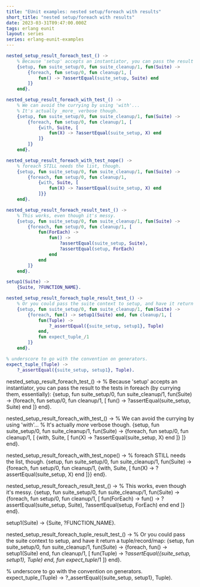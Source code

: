```yaml
---
title: "EUnit examples: nested setup/foreach with results"
short_title: "nested setup/foreach with results"
date: 2023-03-31T09:47:00.000Z
tags: erlang eunit
layout: series
series: erlang-eunit-examples
---
```


```erlang
nested_setup_result_foreach_test_() ->
    % Because 'setup' accepts an instantiator, you can pass the result to the tests in foreach (by currying them, essentially):
    {setup, fun suite_setup/0, fun suite_cleanup/1, fun(Suite) ->
        {foreach, fun setup/0, fun cleanup/1, [
            fun() -> ?assertEqual(suite_setup, Suite) end
        ]}
    end}.

nested_setup_result_foreach_with_test_() ->
    % We can avoid the currying by using 'with'...
    % It's actually _more_ verbose though.
    {setup, fun suite_setup/0, fun suite_cleanup/1, fun(Suite) ->
        {foreach, fun setup/0, fun cleanup/1, [
            {with, Suite, [
                fun(X) -> ?assertEqual(suite_setup, X) end
            ]}
        ]}
    end}.

nested_setup_result_foreach_with_test_nope() ->
    % foreach STILL needs the list, though.
    {setup, fun suite_setup/0, fun suite_cleanup/1, fun(Suite) ->
        {foreach, fun setup/0, fun cleanup/1,
            {with, Suite, [
                fun(X) -> ?assertEqual(suite_setup, X) end
            ]}}
    end}.

nested_setup_result_foreach_result_test_() ->
    % This works, even though it's messy.
    {setup, fun suite_setup/0, fun suite_cleanup/1, fun(Suite) ->
        {foreach, fun setup/0, fun cleanup/1, [
            fun(ForEach) ->
                fun() ->
                    ?assertEqual(suite_setup, Suite),
                    ?assertEqual(setup, ForEach)
                end
            end
        ]}
    end}.

setup1(Suite) ->
    {Suite, ?FUNCTION_NAME}.

nested_setup_result_foreach_tuple_result_test_() ->
    % Or you could pass the suite context to setup, and have it return a tuple/record/map:
    {setup, fun suite_setup/0, fun suite_cleanup/1, fun(Suite) ->
        {foreach, fun() -> setup1(Suite) end, fun cleanup/1, [
            fun(Tuple) ->
                ?_assertEqual({suite_setup, setup1}, Tuple)
            end,
            fun expect_tuple_/1
        ]}
    end}.

% underscore to go with the convention on generators.
expect_tuple_(Tuple) ->
    ?_assertEqual({suite_setup, setup1}, Tuple).
```

nested_setup_result_foreach_test_() ->
    % Because 'setup' accepts an instantiator, you can pass the result to the tests in foreach (by currying them, essentially):
    {setup, fun suite_setup/0, fun suite_cleanup/1, fun(Suite) ->
        {foreach, fun setup/0, fun cleanup/1, [
            fun() -> ?assertEqual(suite_setup, Suite) end
        ]}
    end}.

nested_setup_result_foreach_with_test_() ->
    % We can avoid the currying by using 'with'...
    % It's actually _more_ verbose though.
    {setup, fun suite_setup/0, fun suite_cleanup/1, fun(Suite) ->
        {foreach, fun setup/0, fun cleanup/1, [
            {with, Suite, [
                fun(X) -> ?assertEqual(suite_setup, X) end
            ]}
        ]}
    end}.

nested_setup_result_foreach_with_test_nope() ->
    % foreach STILL needs the list, though.
    {setup, fun suite_setup/0, fun suite_cleanup/1, fun(Suite) ->
        {foreach, fun setup/0, fun cleanup/1,
            {with, Suite, [
                fun(X) -> ?assertEqual(suite_setup, X) end
            ]}}
    end}.

nested_setup_result_foreach_result_test_() ->
    % This works, even though it's messy.
    {setup, fun suite_setup/0, fun suite_cleanup/1, fun(Suite) ->
        {foreach, fun setup/0, fun cleanup/1, [
            fun(ForEach) ->
                fun() ->
                    ?assertEqual(suite_setup, Suite),
                    ?assertEqual(setup, ForEach)
                end
            end
        ]}
    end}.

setup1(Suite) ->
    {Suite, ?FUNCTION_NAME}.

nested_setup_result_foreach_tuple_result_test_() ->
    % Or you could pass the suite context to setup, and have it return a tuple/record/map:
    {setup, fun suite_setup/0, fun suite_cleanup/1, fun(Suite) ->
        {foreach, fun() -> setup1(Suite) end, fun cleanup/1, [
            fun(Tuple) ->
                ?_assertEqual({suite_setup, setup1}, Tuple)
            end,
            fun expect_tuple_/1
        ]}
    end}.

% underscore to go with the convention on generators.
expect_tuple_(Tuple) -> ?_assertEqual({suite_setup, setup1}, Tuple).
```
